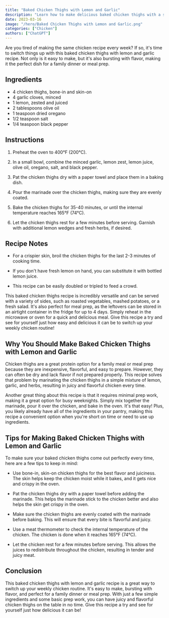 ```yaml
---
title: "Baked Chicken Thighs with Lemon and Garlic"
description: "Learn how to make delicious baked chicken thighs with a simple lemon and garlic marinade. This recipe is easy to follow and perfect for a family dinner or meal prep."
date: 2023-03-16
image: "/hero/Baked Chicken Thighs with Lemon and Garlic.png"
categories: ["Chicken"]
authors: ["ChatGPT"]
---
```


Are you tired of making the same chicken recipe every week? If so, it's time to switch things up with this baked chicken thighs with lemon and garlic recipe. Not only is it easy to make, but it's also bursting with flavor, making it the perfect dish for a family dinner or meal prep.

## Ingredients

- 4 chicken thighs, bone-in and skin-on
- 4 garlic cloves, minced
- 1 lemon, zested and juiced
- 2 tablespoons olive oil
- 1 teaspoon dried oregano
- 1/2 teaspoon salt
- 1/4 teaspoon black pepper

## Instructions

1.  Preheat the oven to 400°F (200°C).

2.  In a small bowl, combine the minced garlic, lemon zest, lemon juice, olive oil, oregano, salt, and black pepper.

3.  Pat the chicken thighs dry with a paper towel and place them in a baking dish.

4.  Pour the marinade over the chicken thighs, making sure they are evenly coated.

5.  Bake the chicken thighs for 35-40 minutes, or until the internal temperature reaches 165°F (74°C).

6.  Let the chicken thighs rest for a few minutes before serving. Garnish with additional lemon wedges and fresh herbs, if desired.

## Recipe Notes

- For a crispier skin, broil the chicken thighs for the last 2-3 minutes of cooking time.

- If you don't have fresh lemon on hand, you can substitute it with bottled lemon juice.

- This recipe can be easily doubled or tripled to feed a crowd.

This baked chicken thighs recipe is incredibly versatile and can be served with a variety of sides, such as roasted vegetables, mashed potatoes, or a fresh salad. It's also perfect for meal prep, as the leftovers can be stored in an airtight container in the fridge for up to 4 days. Simply reheat in the microwave or oven for a quick and delicious meal. Give this recipe a try and see for yourself just how easy and delicious it can be to switch up your weekly chicken routine!

## Why You Should Make Baked Chicken Thighs with Lemon and Garlic

Chicken thighs are a great protein option for a family meal or meal prep because they are inexpensive, flavorful, and easy to prepare. However, they can often be dry and lack flavor if not prepared properly. This recipe solves that problem by marinating the chicken thighs in a simple mixture of lemon, garlic, and herbs, resulting in juicy and flavorful chicken every time.

Another great thing about this recipe is that it requires minimal prep work, making it a great option for busy weeknights. Simply mix together the marinade, pour it over the chicken, and bake in the oven. It's that easy! Plus, you likely already have all of the ingredients in your pantry, making this recipe a convenient option when you're short on time or need to use up ingredients.

## Tips for Making Baked Chicken Thighs with Lemon and Garlic

To make sure your baked chicken thighs come out perfectly every time, here are a few tips to keep in mind:

- Use bone-in, skin-on chicken thighs for the best flavor and juiciness. The skin helps keep the chicken moist while it bakes, and it gets nice and crispy in the oven.

- Pat the chicken thighs dry with a paper towel before adding the marinade. This helps the marinade stick to the chicken better and also helps the skin get crispy in the oven.

- Make sure the chicken thighs are evenly coated with the marinade before baking. This will ensure that every bite is flavorful and juicy.

- Use a meat thermometer to check the internal temperature of the chicken. The chicken is done when it reaches 165°F (74°C).

- Let the chicken rest for a few minutes before serving. This allows the juices to redistribute throughout the chicken, resulting in tender and juicy meat.

## Conclusion

This baked chicken thighs with lemon and garlic recipe is a great way to switch up your weekly chicken routine. It's easy to make, bursting with flavor, and perfect for a family dinner or meal prep. With just a few simple ingredients and some basic prep work, you can have juicy and flavorful chicken thighs on the table in no time. Give this recipe a try and see for yourself just how delicious it can be!
